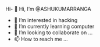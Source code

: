 Hi- 👋 Hi, I’m @ASHUKUMARRANGA
- 👀 I’m interested in hacking
- 🌱 I’m currently learning computer 
- 💞️ I’m looking to collaborate on ...
- 📫 How to reach me ...

<!---
ASHUKUMARRANGA/ASHUKUMARRANGA is a ✨ special ✨ repository because its `README.md` (this file) appears on your GitHub profile.
You can click the Preview link to take a look at your changes.
--->
